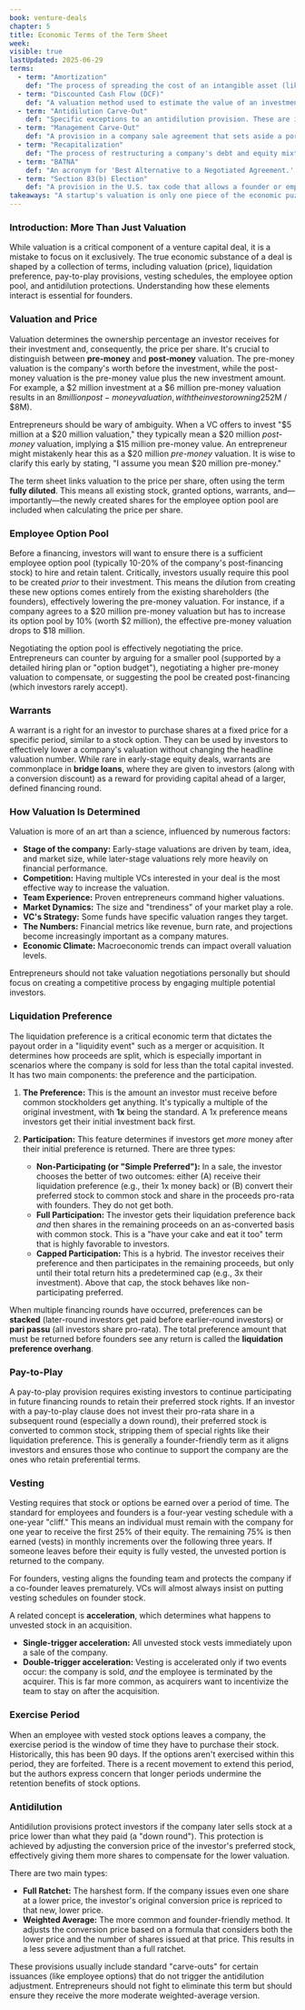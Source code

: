 ```yaml
---
book: venture-deals
chapter: 5
title: Economic Terms of the Term Sheet
week: 
visible: true
lastUpdated: 2025-06-29
terms:
  - term: "Amortization"
    def: "The process of spreading the cost of an intangible asset (like a patent or trademark) over its useful life for accounting and tax purposes. It is similar to depreciation, which applies to tangible assets, and is a non-cash expense that can affect a company's reported profitability."
  - term: "Discounted Cash Flow (DCF)"
    def: "A valuation method used to estimate the value of an investment based on its expected future cash flows. The future cash flows are 'discounted' back to their present value to account for the time value of money and the investment's risk."
  - term: "Antidilution Carve-Out"
    def: "Specific exceptions to an antidilution provision. These are issuances of stock at a lower price that do not trigger the price adjustment for protected investors. Common examples include shares from an employee option pool or shares issued for strategic partnerships."
  - term: "Management Carve-Out"
    def: "A provision in a company sale agreement that sets aside a portion of the sale proceeds specifically for the management team. It is often used when the total sale price is too low to pay back all investors, ensuring key employees receive a financial reward for their work even if their common stock is worthless."
  - term: "Recapitalization"
    def: "The process of restructuring a company's debt and equity mixture. In a venture context, this often refers to a severe 'down round' financing that dramatically alters the ownership structure, frequently wiping out much of the value held by founders and early investors to make way for new capital."
  - term: "BATNA"
    def: "An acronym for 'Best Alternative to a Negotiated Agreement.' It is a negotiator's most advantageous alternative if the current negotiations fail. For an entrepreneur raising capital, having another investment offer is a strong BATNA that provides significant leverage."
  - term: "Section 83(b) Election"
    def: "A provision in the U.S. tax code that allows a founder or employee to pay taxes on the full value of their restricted stock at the time it is granted, rather than when it vests. By 'electing' to do this within 30 days of the grant, any future appreciation in the stock's value can be taxed at lower long-term capital gains rates."
takeaways: "A startup's valuation is only one piece of the economic puzzle in a financing deal. Key terms like the employee option pool, liquidation preference, and antidilution can dramatically alter the actual financial outcome for founders and employees, making it crucial to understand how these components interact to determine who gets what in a sale."
---
```


### Introduction: More Than Just Valuation
While valuation is a critical component of a venture capital deal, it is a mistake to focus on it exclusively. The true economic substance of a deal is shaped by a collection of terms, including valuation (price), liquidation preference, pay-to-play provisions, vesting schedules, the employee option pool, and antidilution protections. Understanding how these elements interact is essential for founders.

### Valuation and Price
Valuation determines the ownership percentage an investor receives for their investment and, consequently, the price per share. It's crucial to distinguish between **pre-money** and **post-money** valuation. The pre-money valuation is the company's worth before the investment, while the post-money valuation is the pre-money value plus the new investment amount. For example, a $2 million investment at a $6 million pre-money valuation results in an $8 million post-money valuation, with the investor owning 25% ($2M / $8M).

Entrepreneurs should be wary of ambiguity. When a VC offers to invest "$5 million at a $20 million valuation," they typically mean a $20 million *post-money* valuation, implying a $15 million pre-money value. An entrepreneur might mistakenly hear this as a $20 million *pre-money* valuation. It is wise to clarify this early by stating, "I assume you mean $20 million pre-money."

The term sheet links valuation to the price per share, often using the term **fully diluted**. This means all existing stock, granted options, warrants, and—importantly—the newly created shares for the employee option pool are included when calculating the price per share.

### Employee Option Pool
Before a financing, investors will want to ensure there is a sufficient employee option pool (typically 10-20% of the company's post-financing stock) to hire and retain talent. Critically, investors usually require this pool to be created *prior* to their investment. This means the dilution from creating these new options comes entirely from the existing shareholders (the founders), effectively lowering the pre-money valuation. For instance, if a company agrees to a $20 million pre-money valuation but has to increase its option pool by 10% (worth $2 million), the effective pre-money valuation drops to $18 million.

Negotiating the option pool is effectively negotiating the price. Entrepreneurs can counter by arguing for a smaller pool (supported by a detailed hiring plan or "option budget"), negotiating a higher pre-money valuation to compensate, or suggesting the pool be created post-financing (which investors rarely accept).

### Warrants
A warrant is a right for an investor to purchase shares at a fixed price for a specific period, similar to a stock option. They can be used by investors to effectively lower a company's valuation without changing the headline valuation number. While rare in early-stage equity deals, warrants are commonplace in **bridge loans**, where they are given to investors (along with a conversion discount) as a reward for providing capital ahead of a larger, defined financing round.

### How Valuation Is Determined
Valuation is more of an art than a science, influenced by numerous factors:
* **Stage of the company:** Early-stage valuations are driven by team, idea, and market size, while later-stage valuations rely more heavily on financial performance.
* **Competition:** Having multiple VCs interested in your deal is the most effective way to increase the valuation.
* **Team Experience:** Proven entrepreneurs command higher valuations.
* **Market Dynamics:** The size and "trendiness" of your market play a role.
* **VC's Strategy:** Some funds have specific valuation ranges they target.
* **The Numbers:** Financial metrics like revenue, burn rate, and projections become increasingly important as a company matures.
* **Economic Climate:** Macroeconomic trends can impact overall valuation levels.

Entrepreneurs should not take valuation negotiations personally but should focus on creating a competitive process by engaging multiple potential investors.

### Liquidation Preference
The liquidation preference is a critical economic term that dictates the payout order in a "liquidity event" such as a merger or acquisition. It determines how proceeds are split, which is especially important in scenarios where the company is sold for less than the total capital invested. It has two main components: the preference and the participation.

1.  **The Preference:** This is the amount an investor must receive before common stockholders get anything. It's typically a multiple of the original investment, with **1x** being the standard. A 1x preference means investors get their initial investment back first.

2.  **Participation:** This feature determines if investors get *more* money after their initial preference is returned. There are three types:
    * **Non-Participating (or "Simple Preferred"):** In a sale, the investor chooses the better of two outcomes: either (A) receive their liquidation preference (e.g., their 1x money back) or (B) convert their preferred stock to common stock and share in the proceeds pro-rata with founders. They do not get both.
    * **Full Participation:** The investor gets their liquidation preference back *and* then shares in the remaining proceeds on an as-converted basis with common stock. This is a "have your cake and eat it too" term that is highly favorable to investors.
    * **Capped Participation:** This is a hybrid. The investor receives their preference and then participates in the remaining proceeds, but only until their total return hits a predetermined cap (e.g., 3x their investment). Above that cap, the stock behaves like non-participating preferred.

When multiple financing rounds have occurred, preferences can be **stacked** (later-round investors get paid before earlier-round investors) or **pari passu** (all investors share pro-rata). The total preference amount that must be returned before founders see any return is called the **liquidation preference overhang**.

### Pay-to-Play
A pay-to-play provision requires existing investors to continue participating in future financing rounds to retain their preferred stock rights. If an investor with a pay-to-play clause does not invest their pro-rata share in a subsequent round (especially a down round), their preferred stock is converted to common stock, stripping them of special rights like their liquidation preference. This is generally a founder-friendly term as it aligns investors and ensures those who continue to support the company are the ones who retain preferential terms.

### Vesting
Vesting requires that stock or options be earned over a period of time. The standard for employees and founders is a four-year vesting schedule with a one-year "cliff." This means an individual must remain with the company for one year to receive the first 25% of their equity. The remaining 75% is then earned (vests) in monthly increments over the following three years. If someone leaves before their equity is fully vested, the unvested portion is returned to the company.

For founders, vesting aligns the founding team and protects the company if a co-founder leaves prematurely. VCs will almost always insist on putting vesting schedules on founder stock.

A related concept is **acceleration**, which determines what happens to unvested stock in an acquisition.
* **Single-trigger acceleration:** All unvested stock vests immediately upon a sale of the company.
* **Double-trigger acceleration:** Vesting is accelerated only if two events occur: the company is sold, *and* the employee is terminated by the acquirer. This is far more common, as acquirers want to incentivize the team to stay on after the acquisition.

### Exercise Period
When an employee with vested stock options leaves a company, the exercise period is the window of time they have to purchase their stock. Historically, this has been 90 days. If the options aren't exercised within this period, they are forfeited. There is a recent movement to extend this period, but the authors express concern that longer periods undermine the retention benefits of stock options.

### Antidilution
Antidilution provisions protect investors if the company later sells stock at a price lower than what they paid (a "down round"). This protection is achieved by adjusting the conversion price of the investor's preferred stock, effectively giving them more shares to compensate for the lower valuation.

There are two main types:
* **Full Ratchet:** The harshest form. If the company issues even one share at a lower price, the investor's original conversion price is repriced to that new, lower price.
* **Weighted Average:** The more common and founder-friendly method. It adjusts the conversion price based on a formula that considers both the lower price and the number of shares issued at that price. This results in a less severe adjustment than a full ratchet.

These provisions usually include standard "carve-outs" for certain issuances (like employee options) that do not trigger the antidilution adjustment. Entrepreneurs should not fight to eliminate this term but should ensure they receive the more moderate weighted-average version.